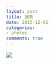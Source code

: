 ```yaml
---
layout: post
title: 迷失
date: 2015-12-01
categories:
- photos
comments: true
---
```


![](http://urbem.github.io/images/one/lost.jpg)
